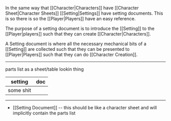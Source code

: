 In the same way that [[Character|Characters]] have [[Character Sheet|Character Sheets]] [[Setting|Settings]] have setting documents. This is so there is so the [[Player|Players]] have an easy reference.

The purpose of a setting document is to introduce the [[Setting]] to the [[Player|players]] such that they can create [[Character|Characters]].

A Setting document is where all the necessary mechanical bits of a [[Setting]] are collected such that they can be presented to [[Player|Players]] such that they can do [[Character Creation]].

---

parts list as a sheet/table lookin thing

|setting|doc|
|-|-|
|some shit||

---

- [[Setting Document]] -- this should be like a character sheet and will implicitly contain the parts list
